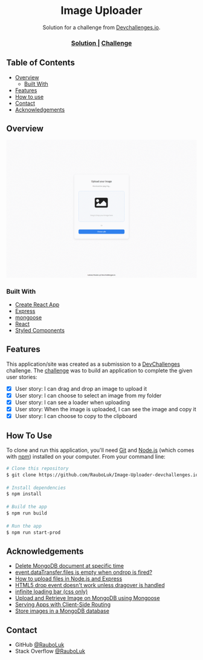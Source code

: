 <h1 align="center">Image Uploader</h1>

<div align="center">
   Solution for a challenge from  <a href="http://devchallenges.io" target="_blank">Devchallenges.io</a>.
</div>

<div align="center">
  <h3>
    <!-- <a href="https://{your-demo-link.your-domain}">
      Demo
    </a>
    <span> | </span> -->
    <a href="https://github.com/RauboLuk/Image-Uploader-devchallenges.io">
      Solution
    </a>
    <span> | </span>
    <a href="https://devchallenges.io/challenges/O2iGT9yBd6xZBrOcVirx">
      Challenge
    </a>
  </h3>
</div>

<!-- TABLE OF CONTENTS -->

## Table of Contents

- [Overview](#overview)
  - [Built With](#built-with)
- [Features](#features)
- [How to use](#how-to-use)
- [Contact](#contact)
- [Acknowledgements](#acknowledgements)

<!-- OVERVIEW -->

## Overview

![screenshot](assets/imageuploader0.gif)

### Built With

- [Create React App](https://create-react-app.dev/)
- [Express](https://expressjs.com/)
- [mongoose](https://mongoosejs.com/)
- [React](https://reactjs.org/)
- [Styled Components](https://styled-components.com/)
<!-- - [cors](https://www.npmjs.com/package/cors) -->
<!-- - [dotenv](https://www.npmjs.com/package/dotenv) -->
<!-- - [express-fileupload](https://www.npmjs.com/package/express-fileupload) -->
<!-- - [MongoDB](https://www.mongodb.com/) -->
<!-- - [Semantic UI React](https://react.semantic-ui.com/) -->

## Features

This application/site was created as a submission to a [DevChallenges](https://devchallenges.io/challenges) challenge. The [challenge](https://devchallenges.io/challenges/O2iGT9yBd6xZBrOcVirx) was to build an application to complete the given user stories:

- [x] User story: I can drag and drop an image to upload it
- [x] User story: I can choose to select an image from my folder
- [x] User story: I can see a loader when uploading
- [x] User story: When the image is uploaded, I can see the image and copy it
- [x] User story: I can choose to copy to the clipboard

## How To Use

To clone and run this application, you'll need [Git](https://git-scm.com) and [Node.js](https://nodejs.org/en/download/) (which comes with [npm](http://npmjs.com)) installed on your computer. From your command line:

```bash
# Clone this repository
$ git clone https://github.com/RauboLuk/Image-Uploader-devchallenges.io.git

# Install dependencies
$ npm install

# Build the app
$ npm run build

# Run the app
$ npm run start-prod
```

## Acknowledgements

- [Delete MongoDB document at specific time](https://stackoverflow.com/questions/38472125/delete-mongodb-document-at-specific-time)
- [event.dataTransfer.files is empty when ondrop is fired?](https://stackoverflow.com/questions/11573710/event-datatransfer-files-is-empty-when-ondrop-is-fired)
- [How to upload files in Node.js and Express](https://attacomsian.com/blog/uploading-files-nodejs-express)
- [HTML5 drop event doesn't work unless dragover is handled](https://stackoverflow.com/questions/8414154/html5-drop-event-doesnt-work-unless-dragover-is-handled)
- [infinite loading bar (css only)](https://codepen.io/snak3/pen/QOOqGW)
- [Upload and Retrieve Image on MongoDB using Mongoose](https://www.geeksforgeeks.org/upload-and-retrieve-image-on-mongodb-using-mongoose/)
- [Serving Apps with Client-Side Routing](https://create-react-app.dev/docs/deployment/#serving-apps-with-client-side-routing)
- [Store images in a MongoDB database](https://stackoverflow.com/questions/4796914/store-images-in-a-mongodb-database)
<!-- https://stackoverflow.com/a/44467274 -->

## Contact

- GitHub [@RauboLuk](https://github.com/RauboLuk)
- Stack Overflow [@RauboLuk](https://stackoverflow.com/users/9185799/rauboluk)